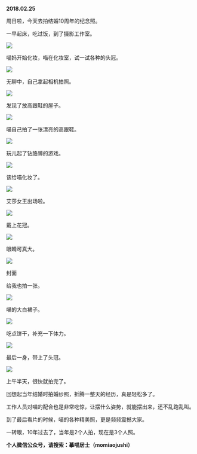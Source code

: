 
          
            
**2018.02.25**

周日啦，今天去拍结婚10周年的纪念照。

一早起床，吃过饭，到了摄影工作室。




![](img/51001-4a03823063346ad7.jpg)




喵妈开始化妆，喵在化妆室，试一试各种的头冠。




![](img/51001-0d18656f73a82333.jpg)




无聊中，自己拿起相机拍照。




![](img/51001-18e6950a5f4720af.jpg)




发现了放高跟鞋的屋子。




![](img/51001-485949c1e10a5edf.jpg)




喵自己拍了一张漂亮的高跟鞋。




![](img/51001-e95b3c314ec1c745.jpg)




玩儿起了钻胳膊的游戏。




![](img/51001-6407436f9cd0b152.jpg)




该给喵化妆了。




![](img/51001-95e487b9e6870eda.jpg)




艾莎女王出场啦。




![](img/51001-467105d7e175d72b.jpg)




戴上花冠。




![](img/51001-93c5061586610974.jpg)




眼睛可真大。




![](img/51001-53296afa192dc1b0.jpg)

封面


给我也拍一张。




![](img/51001-dc6ee4c9752c38d8.jpg)




喵的大白裙子。




![](img/51001-c0662a2dc6924827.jpg)




吃点饼干，补充一下体力。




![](img/51001-65886d4be689c269.jpg)




最后一身，带上了头冠。




![](img/51001-ae1c18351a49e856.jpg)




上午半天，很快就拍完了。

回想起当年结婚时拍婚纱照，折腾一整天的经历，真是轻松多了。

工作人员对喵的配合也是非常吃惊，让摆什么姿势，就能摆出来，还不乱跑乱叫。

到了最后看片的时候，喵的各种精美照，更是频频震撼大家。

一转眼，10年过去了，当年是2个人拍，现在是3个人照。


**个人微信公众号，请搜索：摹喵居士（momiaojushi）**

          
        